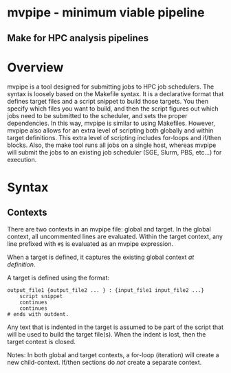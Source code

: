 mvpipe - minimum viable pipeline
===

Make for HPC analysis pipelines
---

# Overview

mvpipe is a tool designed for submitting jobs to HPC job schedulers. The syntax
is loosely based on the Makefile syntax. It is a declarative format that
defines target files and a script snippet to build those targets. You then
specify which files you want to build, and then the script figures out which 
jobs need to be submitted to the scheduler, and sets the proper dependencies. 
In this way, mvpipe is similar to using Makefiles. However, mvpipe also allows
for an extra level of scripting both globally and within target definitions.
This extra level of scripting includes for-loops and if/then blocks. Also, the
make tool runs all jobs on a single host, whereas mvpipe will submit the jobs
to an existing job scheduler (SGE, Slurm, PBS, etc...) for execution.


# Syntax

## Contexts
There are two contexts in an mvpipe file: global and target. In the global
context, all uncommented lines are evaluated. Within the target context, 
any line prefixed with `#$` is evaluated as an mvpipe expression. 

When a target is defined, it captures the existing global context *at
definition*.

A target is defined using the format:

    output_file1 {output_file2 ... } : {input_file1 input_file2 ...}
        script snippet
        continues
        continues
    # ends with outdent.

Any text that is indented in the target is assumed to be part of the script
that will be used to build the target file(s). When the indent is lost, then
the target context is closed.

Notes: In both global and target contexts, a for-loop (iteration) will create
a new child-context. If/then sections do *not* create a separate context.
